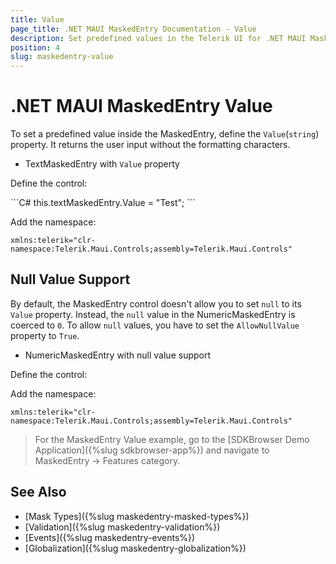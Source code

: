 ```yaml
---
title: Value
page_title: .NET MAUI MaskedEntry Documentation - Value
description: Set predefined values in the Telerik UI for .NET MAUI MaskedEntry and learn how to enable its null value support.
position: 4
slug: maskedentry-value
---
```


# .NET MAUI MaskedEntry Value

To set a predefined value inside the MaskedEntry, define the `Value`(`string`) property. It returns the user input without the formatting characters.

* TextMaskedEntry with `Value` property

Define the control:

<snippet id='textmaskedentry-value-xaml' />
```C#
this.textMaskedEntry.Value = "Test";
```

Add the namespace:

```XAML
xmlns:telerik="clr-namespace:Telerik.Maui.Controls;assembly=Telerik.Maui.Controls"
```

## Null Value Support

By default, the MaskedEntry control doesn't allow you to set `null` to its `Value` property. Instead, the `null` value in the NumericMaskedEntry is coerced to `0`. To allow `null` values, you have to set the `AllowNullValue` property to `True`.

* NumericMaskedEntry with null value support

Define the control:

<snippet id='numericmaskedentry-allownullvalues-true-xaml' />

Add the namespace:

```XAML
xmlns:telerik="clr-namespace:Telerik.Maui.Controls;assembly=Telerik.Maui.Controls"
```

> For the MaskedEntry Value example, go to the [SDKBrowser Demo Application]({%slug sdkbrowser-app%}) and navigate to MaskedEntry -> Features category.

## See Also

- [Mask Types]({%slug maskedentry-masked-types%})
- [Validation]({%slug maskedentry-validation%})
- [Events]({%slug maskedentry-events%})
- [Globalization]({%slug maskedentry-globalization%})
